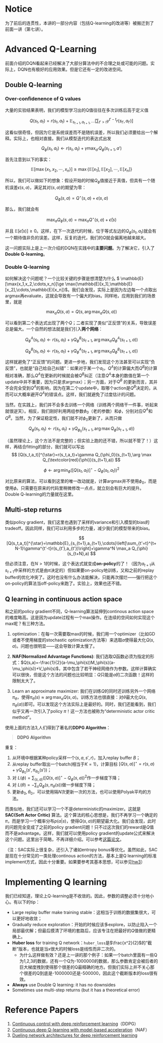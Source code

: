 # Notice
为了前后的连贯性，本讲的一部分内容（包括Q-learning的改进等）被搬迁到了前面一讲（第七讲）。

# Advanced Q-Learning

前面介绍的DQN看起来已经解决了大部分算法中的不合理之处或可能的问题。实际上，DQN也有极好的应用效果。但是它还有一定的改进空间。

## Double Q-learning

### Over-confidenence of Q values

大量的实验结果表明，我们的模型学习出的Q值往往在多次训练后高于定义值

$$
Q(s_t,a_t)=r(s_t,a_t)+\mathbb{E}_{s_{t+1},a_{t+1},\cdots}\left[\sum_{t'>t}\gamma^{t'-t} r(s_{t'},a_{t'})\right]
$$

这看似很奇怪，但因为它是系统误差而不是随机误差，所以我们必须要给出一个解释。实际上，也相对直接。我们从模型迭代的表达式出发

$$
Q_\phi(s_t,a_t)\leftarrow r(s_t,a_t)+\gamma\max_{a'}Q_\phi(s_{t+1},a')
$$

首先注意到以下的事实：

$$
\mathbb{E}[\max\{x_1,x_2,\cdots,x_n\}]\ge \max\{\mathbb{E}[x_1],\mathbb{E}[x_2],\cdots,\mathbb{E}[x_n]\}
$$

所以，我们可以做如下的想象：假设开始的时候$Q_\phi$值接近于真值，但具有一个随机误差$\epsilon(s,a)$，满足其对$(s,a)$的期望为零：

$$
Q_\phi(s,a)=Q^\star (s,a)+\epsilon(s,a)
$$

那么，我们就会有

$$
\max_{a}Q_\phi(s,a)=\max_{a}Q^\star(s,a)+\bar{\epsilon}(s)
$$

并且 $\mathbb{E}[\bar{\epsilon}(s)]\ge 0$。这样，在下一次迭代的时候，位于等式左边的$Q_\phi(s_t,a_t)$就会有一个期待值非负的误差。这样，反复的迭代，我们的$Q$就会偏离地越来越大。

这一问题实际上是上一次介绍的DQN在实践中的**主要问题**。为了解决它，引入了**Double Q-learning**。

### Double Q-learning

如何解决这个问题呢？一个比较关键的步骤是想清楚为什么 $
\mathbb{E}[\max\{x_1,x_2,\cdots,x_n\}]\ge \max\{\mathbb{E}[x_1],\mathbb{E}[x_2],\cdots,\mathbb{E}[x_n]\}$。我们会发现，实际上是因为左边每一个点取出argmax再evaluate，这就会导致有一个偏大的bias。同样地，应用到我们的场景里，就是

$$
\max_{a}Q(s,a)=Q(s,\arg\max_a Q(s,a))
$$

可以看到第二个表达式出现了两个$Q$；二者实现了类似“正反馈”的关系，导致误差总是偏大。一个自然的想法就是我们引入**两个网络**：

$$
Q^{A}_\phi(s_t,a_t)\leftarrow r(s_t,a_t)+\gamma Q^B_\phi(s_{t+1},\arg\max_a Q^A_\phi(s_{t+1},a))
$$

$$
Q^{B}_\phi(s_t,a_t)\leftarrow r(s_t,a_t)+\gamma Q^A_\phi(s_{t+1},\arg\max_a Q^B_\phi(s_{t+1},a))
$$

这样就避免了“正反馈”的问题。更进一步地，我们发现这个方法甚至可以实现“负反馈”，也就是“自己给自己纠错”：如果对于某一个$a_t$，$Q^A$的计算偏大而$Q^B$的计算相对准确，那么$Q^A$在更新的时候就会被$Q^B$纠正（注意$Q^A$本身的数值在第一个update中并不重要，因为只是求argmax）；另一方面，对于$Q^B$ 的更新而言，其并不会完全受到$Q^A$的影响，因为在第二个update中，取哪个action是$Q^B$决定的，从而可以大概率避开$Q^A$的错误点。这样，我们就避免了过度估计的问题。

当然，在实践上，我们并不会多去训练一个网络（训练两个网络干一件事，听起来就很逆天）。相反，我们刚好利用两组参数$\phi_0$（老的参数）和$\phi$，分别对应$Q^A$和$Q^B$。当然，为了保证稳定性，我们就不对$\phi_0$更新了，从而只做

$$
Q_\phi(s_t,a_t)\leftarrow r(s_t,a_t)+\gamma Q_{\phi_0}(s_{t+1},\arg \max Q_\phi(s_{t+1},a))
$$

（虽然理论上，这个方法不是完整的；但实验上跑的还不错，所以就不管了！）这样，再结合fitting的部分，我们就可以写出
$$
[Q(s_t,a_t)]^{\star}=r(s_t,a_t)+\gamma Q_{\phi_0}(s_{t+1},\arg \max Q_{\textcolor{red}{\phi}}(s_{t+1},a))
$$

$$
\phi\leftarrow \arg\min_{\phi}\left([Q(s_t,a_t)]^{\star}-Q_\phi(s_t,a_t)\right)^2
$$

对比原来的算法，可以看到这里的唯一改动就是，计算argmax并不使用$\phi_0$，而是使用$\phi$。只需要在原来的代码里稍微修改一点点，就立刻会有巨大的提升。Double Q-learning的力量就在这里。

## Multi-step returns

类似policy gradient，我们这里也遇到了采样的variance和引入模型的bias的tradeoff。因此同样，我们可以利用多步的力量，减少我们的模型带来的bias。

$$
[Q(s_t,a_t)]^{\star}=\mathbb{E}_{s_{t+1},a_{t+1},\cdots}\left[\sum_{t'=t}^{t+N-1}\gamma^{t'-t}r(s_{t'},a_{t'})\right]+\gamma^N \max_a Q_{\phi}(s_{t+N},a)
$$

但必须注意，在$N>1$的时候，这个表达式就变成**on-policy**的了！（因为$a_{t+1}$从$s_{t+1}$中采样的方式是由$\pi$决定的）但如果要on-policy地训练，又和之前的replay buffer的优化冲突了。这时也没有什么办法能解决，只能再次摆烂——强行把这个on-policy的算法当off-policy来跑了。实验上，效果也还不错。

## Q learning in continuous action space

和之前的policy gradient不同，Q-learning算法延伸到continous action space的难度略高。这是因为update过程有一个max操作。在连续的空间如何实现这个max呢？有三种方法。

1. optimization：在每一次需要取max的时候，我们用一个optimizer（比如GD或者不使用梯度的stochastic optimization方法等）来选取$a$使得最大化$Q(s,a)$。问题也很明显——这会导致计算太慢了。

2. **NAF(Normalized Advantage Functions)**: 我们选取$Q$函数必须为指定的形式：$Q(s,a)=-\frac{1}{2}(a-\mu_\phi(s))M_\phi(s)(a-\mu_\phi(s))+V_\phi(s)$，其中包含了若干神经网络作为参数。这样计算确实可以很快，但是这个方法的问题也比较明显：$Q$只能是$a$的二次函数！这样的限制太大了。

3. Learn an approximate maximizer: 我们在训练$Q$的同时还训练另外一个网络$\pi_\theta$，使得$\pi_\theta(s)\approx \arg\max_a Q(s,a)$。训练方法也很直接：对$\theta$最大化$Q(s,\pi_\theta(a))$即可。可以发现这个方法实际上是最好的。同时，我们还能看到，我们似乎又再一次引入了policy $\pi$！这一方法也被称为“deterministic actor critic method”。

使用上面的方法3,人们得到了著名的**DDPG Algorithm**：

> **DDPG Algorithm**

重复：
1. 从环境中根据某种policy采样一个$(s,a,s',r)$，加入replay buffer $B$；
2. 从replay buffer取出一个batch(相当于$K=1$)，计算目标 $[Q(s,a)]^\star=r(s,a)+\gamma Q_{\phi_0}(s',\pi_{\theta_0}(s'))$；
3. 对 $L(\phi)=\sum_{(s,a)}([Q(s,a)]^\star-Q_\phi(s,a))^2$作一步梯度下降；
4. 对 $L(\theta)=-\sum_s Q_\phi(s,\pi_\theta(s))$做一步梯度下降；
5. 更新$\phi_0,\theta_0$，可以使用隔$N$次更新一次的方法，也可以使用Polyak平均的方法。

而类似地，我们还可以学习一个不是deterministic的maximizer。这就是 **SAC(Soft Actor Critic)** 算法。这个算法的核心思想是，我们不再学习一个确定的$\pi$，而是学习一个概率分布$p(a|s)$，使得$Q(s,a)$的期望最大化。我们会发现，此时的问题完全变成了之前的policy gradient问题！只不过这次我们的reward是$Q$值而不是advantage。这样，我们就可以使用policy gradient的update公式来解决这个问题。这里出于简略，不再详细介绍。可以参考[这篇论文](https://arxiv.org/abs/1801.01290)。

（注：SAC实际上很复杂，还引入了诸如entropy bonus等优化。虽然如此，SAC是现在十分常见的一类处理continous action的方法，基本上是Q learning的标准implement方式，因此十分重要。如果要参考其基本思想，可以参见[hw3](../../homework_repo/hw3/hw3.pdf)）

# Implementing Q learning

我们已经知道，理论上Q-learning是不收敛的。因此，参数的调整必须十分地小心。有以下的tip：
- Large replay buffer make training stable：这相当于训练的数据集很大，可以更好地收敛；
- Gradually reduce exploration：开始的时候应该多explore，以防止陷入一个局部最优解；但最后摸清了环境的套路后，应该专注在把最好的$Q$值做的更精确上。
- **Huber loss** for training Q network：`huber_loss`是$\frac{x^2}{2}$的“截断”版本，也就是当$x$很大的时候loss是线性而非二次的。
    - 为什么这样做有效？还是上一讲的那个例子：如果一个batch里面有一些Q为1,2,3的数据，还有一个Q为-1000000的数据，那么参数肯定会被后者的巨大梯度拽到使得那个很差的Q最精确的地方。但我们实际上并不关心那个很差的Q到底是-1000000还是-500000，因此这个截断版本的loss很有效。
- **Always** use Double Q learning: it has no downsides
- Sometimes use multi-step returns (but it has a theoretical error)

# Reference Papers

1. [Continuous control with deep reinforcement learning](https://arxiv.org/abs/1509.02971)（DDPG）
2. [Continuous deep Q-learning with model-based acceleration](https://arxiv.org/abs/1603.00748)（NAF）
3. [Dueling network architectures for deep reinforcement learning](https://arxiv.org/abs/1511.06581)